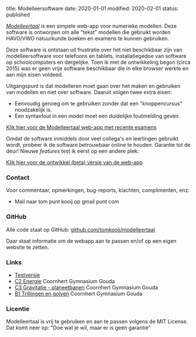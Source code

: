 title: Modelleersoftware
date: 2020-01-01
modified: 2020-02-01
status: published

*[Modelleertaal](https://www.tomkooij.nl/modelleertaal/)* is een simpele web-app voor numerieke modellen. Deze software is ontworpen om alle "tekst" modellen die gebruikt worden HAVO/VWO natuurkunde boeken en examens te kunnen gebruiken.

Deze software is ontstaan uit frustratie over het niet beschikbaar zijn van modelleersoftware voor telefoons en tablets, installatiegedoe van software op schoolcomputers en dergelijke. Toen ik met de ontwikkeling begon (circa 2015) was er geen vrije software beschikbaar die in elke browser werkte en aan mijn eisen voldeed.

Uitgangspunt is dat modelleren moet gaan over het maken en gebruiken van modellen en niet over software. Daaruit volgen twee extra eisen:

- Eenvoudig genoeg om te gebruiken zonder dat een "knoppencursus" noodzakelijk is.
- Een syntaxfout in een model moet een duidelijke foutmelding geven.

[Klik hier voor de Modelleertaal web-app met recente examens](https://www.tomkooij.nl/modelleertaal/)

Omdat de software inmiddels door veel collega's en leerlingen gebruikt wordt, probeer ik de software betrouwbaar online te houden. Garantie tot de deur! Nieuwe *features* test ik eerst op een andere plek:

[Klik hier voor de ontwikkel (beta) versie van de web-app](https://www.tomkooij.nl/modelleertaal/)

### Contact

Voor commentaar, opmerkingen, bug-reports, klachten, complimenten, enz:

- Mail naar tom punt kooij op gmail punt com

### GitHub

Alle code staat op GitHub: [github.com/tomkooij/modelleertaal](https://www.github.com/tomkooij/modelleertaal)

Daar staat informatie om de webapp aan te passen en/of op een eigen website te zetten.

### Links

- [Testversie](https://www.tomkooij.nl/modellen)
- [C2 Energie](https://www.tomkooij.nl/c2modellen) Coornhert Gymnasium Gouda
- [C3 Gravitatie - planeetbanen](https://www.tomkooij.nl/c3modellen) Coornhert Gymnasium Gouda
- [B1 Trillingen en golven](https://www.tomkooij.nl/b1modellen) Coornhert Gymnasium Gouda

### Licentie

Modelleertaal is vrij te gebruiken en aan te passen volgens de MIT License. Dat komt neer op: "Doe wat je wil, maar er is geen garantie"
